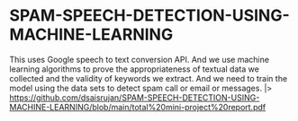 # SPAM-SPEECH-DETECTION-USING-MACHINE-LEARNING
This uses Google speech to text conversion API. And we use machine learning algorithms to prove the appropriateness of textual data we collected and the validity of keywords we extract. And we need to train the model using the data sets to detect spam call or email or messages.
|>
<object data="../dsaisrujan/SPAM-SPEECH-DETECTION-USING-MACHINE-LEARNING/blob/main/total%20mini-project%20report.pdf" width="1000" height="1000" type='application/pdf'></object>
https://github.com/dsaisrujan/SPAM-SPEECH-DETECTION-USING-MACHINE-LEARNING/blob/main/total%20mini-project%20report.pdf
